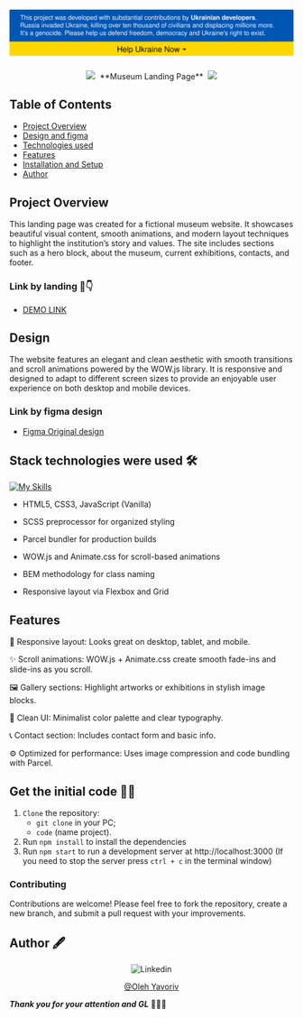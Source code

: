 # [![Stand With Ukraine](https://raw.githubusercontent.com/vshymanskyy/StandWithUkraine/main/banner-direct.svg)](https://savelife.in.ua/en/)

<div align="center">
<img src="https://user-images.githubusercontent.com/74038190/213844263-a8897a51-32f4-4b3b-b5c2-e1528b89f6f3.png" width="50px" /> &nbsp;**Museum Landing Page**&nbsp; <img src="https://user-images.githubusercontent.com/74038190/213844263-a8897a51-32f4-4b3b-b5c2-e1528b89f6f3.png" width="50px" />
</div>

## Table of Contents

- [Project Overview](#project-overview)
- [Design and figma ](#design)
- [Technologies used](#stack-technologies-were-used)
- [Features](#features)
- [Installation and Setup](#get-the-initial-code)
- [Author](#author)

## Project Overview

This landing page was created for a fictional museum website. It showcases beautiful visual content, smooth animations, and modern layout techniques to highlight the institution’s story and values. The site includes sections such as a hero block, about the museum, current exhibitions, contacts, and footer.

### Link by landing 🔗👇

- [DEMO LINK](https://olehyavoriv.github.io/museum-landing/)

## Design

The website features an elegant and clean aesthetic with smooth transitions and scroll animations powered by the WOW.js library. It is responsive and designed to adapt to different screen sizes to provide an enjoyable user experience on both desktop and mobile devices.

### Link by figma design

- [Figma Original design](https://www.figma.com/design/cRBCqE06cDrY3s4jX7h3iY/%D0%9D%D0%90%D0%9C%D0%A3--Edit-)

## <h2 id="stack-technologies-were-used">Stack technologies were used 🛠️</h2>

[![My Skills](https://skillicons.dev/icons?i=html,css,sass,js,vscode,github,figma)](https://skillicons.dev)

- HTML5, CSS3, JavaScript (Vanilla)

- SCSS preprocessor for organized styling

- Parcel bundler for production builds

- WOW.js and Animate.css for scroll-based animations

- BEM methodology for class naming

- Responsive layout via Flexbox and Grid

## Features

📱 Responsive layout: Looks great on desktop, tablet, and mobile.

✨ Scroll animations: WOW.js + Animate.css create smooth fade-ins and slide-ins as you scroll.

🖼️ Gallery sections: Highlight artworks or exhibitions in stylish image blocks.

🎨 Clean UI: Minimalist color palette and clear typography.

📞 Contact section: Includes contact form and basic info.

⚙️ Optimized for performance: Uses image compression and code bundling with Parcel.

## <h2 id="get-the-initial-code">Get the initial code 👨‍💻</h2>

1. `Clone` the repository:
   - `git clone` in your PC;
   - `code` (name project).
2. Run `npm install` to install the dependencies
3. Run `npm start` to run a development server at http://localhost:3000 (If you need to stop the server press `ctrl + c` in the terminal window)

### Contributing

Contributions are welcome! Please feel free to fork the repository, create a new branch, and submit a pull request with your improvements.

## <h2 id="author">Author 🖋</h2>

<div align="center">
<img width="100" alt='Linkedin' src="https://user-images.githubusercontent.com/74038190/235294012-0a55e343-37ad-4b0f-924f-c8431d9d2483.gif">

[@Oleh Yavoriv](https://www.linkedin.com/in/oleh-yavoriv/)

</div>

**_Thank you for your attention and GL_** 🥰🥰🥰

